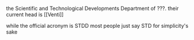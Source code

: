 the Scientific and Technological Developments Department of ???. their current head is [[Venti]]

while the official acronym is STDD most people just say STD for simplicity's sake